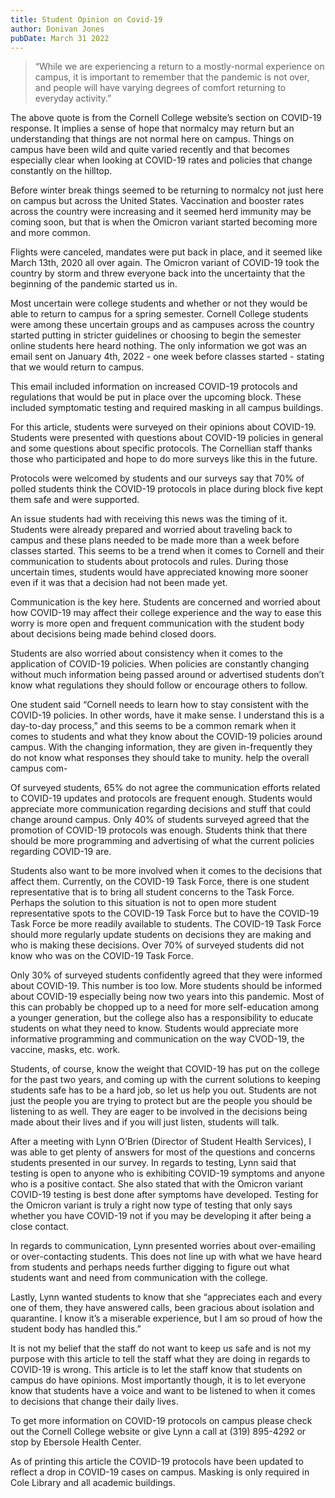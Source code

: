 ```yaml
---
title: Student Opinion on Covid-19
author: Donivan Jones
pubDate: March 31 2022
---
```


> “While we are experiencing a return to a mostly-normal experience on campus, it is important to remember that the pandemic is not over, and people will have varying degrees of comfort returning to everyday activity.”

The above quote is from the Cornell College website’s section on COVID-19 response. It implies a sense of hope that normalcy may return but an understanding that things are not normal here on campus. Things on campus have been wild and quite varied recently and that becomes especially clear when looking at COVID-19 rates and policies that change constantly on the hilltop.

Before winter break things seemed to be returning to normalcy not just here on campus but across the United States. Vaccination and booster rates across the country were increasing and it seemed herd immunity may be coming soon, but that is when the Omicron variant started becoming more and more common.

Flights were canceled, mandates were put back in place, and it seemed like March 13th, 2020 all over again. The Omicron variant of COVID-19 took the country by storm and threw everyone back into the uncertainty that the beginning of the pandemic started us in.

Most uncertain were college students and whether or not they would be able to return to campus for a spring semester. Cornell College students were among these uncertain groups and as campuses across the country started putting in stricter guidelines or choosing to begin the semester online students here heard nothing. The only information we got was an email sent on January 4th, 2022 - one week before classes started - stating that we would return to campus.

This email included information on increased COVID-19 protocols and regulations that would be put in place over the upcoming block. These included symptomatic testing and required masking in all campus buildings.

For this article, students were surveyed on their opinions about COVID-19. Students were presented with questions about COVID-19 policies in general and some questions about specific protocols. The Cornellian staff thanks those who participated and hope to do more surveys like this in the future.

Protocols were welcomed by students and our surveys say that 70% of polled students think the COVID-19 protocols in place during block five kept them safe and were supported.

An issue students had with receiving this news was the timing of it. Students were already prepared and worried about traveling back to campus and these plans needed to be made more than a week before classes started. This seems to be a trend when it comes to Cornell and their communication to students about protocols and rules. During those uncertain times, students would have appreciated knowing more sooner even if it was that a decision had not been made yet.

Communication is the key here. Students are concerned and worried about how COVID-19 may affect their college experience and the way to ease this worry is more open and frequent communication with the student body about decisions being made behind closed doors.

Students are also worried about consistency when it comes to the application of COVID-19 policies. When policies are constantly changing without much information being passed around or advertised students don’t know what regulations they should follow or encourage others to follow.

One student said “Cornell needs to learn how to stay consistent with the COVID-19 policies. In other words, have it make sense. I understand this is a day-to-day process,” and this seems to be a common remark when it comes to students and what they know about the COVID-19 policies around campus. With the changing information, they are given in-frequently they do not know what responses they should take to munity. help the overall campus com-

Of surveyed students, 65% do not agree the communication efforts related to COVID-19 updates and protocols are frequent enough. Students would appreciate more communication regarding decisions and stuff that could change around campus. Only 40% of students surveyed agreed that the promotion of COVID-19 protocols was enough. Students think that there should be more programming and advertising of what the current policies regarding COVID-19 are.

Students also want to be more involved when it comes to the decisions that affect them. Currently, on the COVID-19 Task Force, there is one student representative that is to bring all student concerns to the Task Force. Perhaps the solution to this situation is not to open more student representative spots to the COVID-19 Task Force but to have the COVID-19 Task Force be more readily available to students. The COVID-19 Task Force should more regularly update students on decisions they are making and who is making these decisions. Over 70% of surveyed students did not know who was on the COVID-19 Task Force.

Only 30% of surveyed students confidently agreed that they were informed about COVID-19. This number is too low. More students should be informed about COVID-19 especially being now two years into this pandemic. Most of this can probably be chopped up to a need for more self-education among a younger generation, but the college also has a responsibility to educate students on what they need to know. Students would appreciate more informative programming and communication on the way CVOD-19, the vaccine, masks, etc. work.

Students, of course, know the weight that COVID-19 has put on the college for the past two years, and coming up with the current solutions to keeping students safe has to be a hard job, so let us help you out. Students are not just the people you are trying to protect but are the people you should be listening to as well. They are eager to be involved in the decisions being made about their lives and if you will just listen, students will talk.

After a meeting with Lynn O’Brien (Director of Student Health Services), I was able to get plenty of answers for most of the questions and concerns students presented in our survey. In regards to testing, Lynn said that testing is open to anyone who is exhibiting COVID-19 symptoms and anyone who is a positive contact. She also stated that with the Omicron variant COVID-19 testing is best done after symptoms have developed. Testing for the Omicron variant is truly a right now type of testing that only says whether you have COVID-19 not if you may be developing it after being a close contact.

In regards to communication, Lynn presented worries about over-emailing or over-contacting students. This does not line up with what we have heard from students and perhaps needs further digging to figure out what students want and need from communication with the college.

Lastly, Lynn wanted students to know that she “appreciates each and every one of them, they have answered calls, been gracious about isolation and quarantine. I know it’s a miserable experience, but I am so proud of how the student body has handled this.”

It is not my belief that the staff do not want to keep us safe and is not my purpose with this article to tell the staff what they are doing in regards to COVID-19 is wrong. This article is to let the staff know that students on campus do have opinions. Most importantly though, it is to let everyone know that students have a voice and want to be listened to when it comes to decisions that change their daily lives.

To get more information on COVID-19 protocols on campus please check out the Cornell College website or give Lynn a call at (319) 895-4292 or stop by Ebersole Health Center.

As of printing this article the COVID-19 protocols have been updated to reflect a drop in COVID-19 cases on campus. Masking is only required in Cole Library and all academic buildings.
